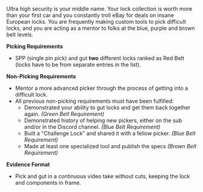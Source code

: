Ultra high security is your middle name. Your lock collection is worth more than
your first car and you constantly troll eBay for deals on insane European locks.
You are frequently making custom tools to pick difficult locks, and you are acting
as a mentor to folks at the blue, purple and brown belt levels.

**Picking Requirements**

- SPP (single pin pick) and gut **two** different locks ranked as Red Belt (locks have to be from separate entries in the list).

**Non-Picking Requirements**

- Mentor a more advanced picker through the process of getting into a difficult lock.
- All previous non-picking requirements must have been fulfilled:
  - Demonstrated your ability to gut locks and get them back together again. *(Green Belt Requirement)*
  - Demonstrated history of helping new pickers, either on the sub and/or in the Discord channel. *(Blue Belt Requirement)*
  - Built a "Challenge Lock" and shared it with a fellow picker. *(Blue Belt Requirement)*
  - Made at least one specialized tool and publish the specs *(Brown Belt Requirement)*

**Evidence Format**

- Pick and gut in a continuous video take without cuts, keeping the lock and components in frame.
